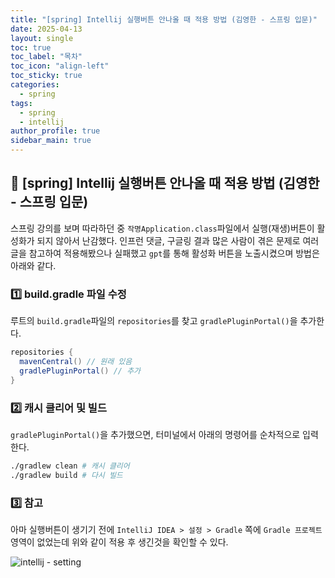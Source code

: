 ```yaml
---
title: "[spring] Intellij 실행버튼 안나올 때 적용 방법 (김영한 - 스프링 입문)"
date: 2025-04-13
layout: single
toc: true
toc_label: "목차"
toc_icon: "align-left"
toc_sticky: true
categories:
  - spring  
tags:
  - spring
  - intellij
author_profile: true
sidebar_main: true
---
```


## :ledger: [spring] Intellij 실행버튼 안나올 때 적용 방법 (김영한 - 스프링 입문)
스프링 강의를 보며 따라하던 중 `작명Application.class`파일에서 실행(재생)버튼이 활성화가 되지 않아서 난감했다. 인프런 댓글, 구글링 결과 많은 사람이 겪은 문제로 여러 글을 참고하여 적용해봤으나 실패했고 `gpt`를 통해 활성화 버튼을 노출시켰으며 방법은 아래와 같다.

### :one: build.gradle 파일 수정
루트의 `build.gradle`파일의 `repositories`를 찾고 `gradlePluginPortal()`을 추가한다.

```java
repositories {
  mavenCentral() // 원래 있음
  gradlePluginPortal() // 추가
}
```

### :two: 캐시 클리어 및 빌드
`gradlePluginPortal()`을 추가했으면, 터미널에서 아래의 명령어를 순차적으로 입력한다.

```bash
./gradlew clean # 캐시 클리어
./gradlew build # 다시 빌드
```

### :three: 참고
아마 실행버튼이 생기기 전에 `IntelliJ IDEA > 설정 > Gradle` 쪽에 `Gradle 프로젝트`영역이 없었는데 위와 같이 적용 후 생긴것을 확인할 수 있다.

![intellij - setting](https://github.com/user-attachments/assets/2eb2c3c0-ba62-4394-b9f2-a6060b42a576)